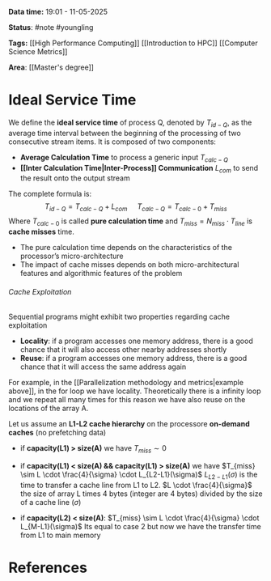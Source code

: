 **Data time:** 19:01 - 11-05-2025

**Status**: #note #youngling 

**Tags:** [[High Performance Computing]] [[Introduction to HPC]] [[Computer Science Metrics]]

**Area**: [[Master's degree]]
# Ideal Service Time

We define the **ideal service time** of process Q, denoted by $T_{id-Q}$, as the average time interval between the beginning of the processing of two consecutive stream items. It is composed of two components:
- **Average Calculation Time** to process a generic input $T_{calc-Q}$
- **[[Inter Calculation Time|Inter-Process]] Communication** $L_{com}$ to send the result onto the output stream

The complete formula is:
$$T_{id-Q} = T_{calc-Q} + L_{com}\:\:\:\:\:T_{calc-Q}= T_{calc-0} + T_{miss}$$
Where $T_{calc-0}$ is called **pure calculation time** and $T_{miss} = N_{miss} \cdot T_{line}$ is **cache misses** time.

- The pure calculation time depends on the characteristics of the processor’s micro-architecture
- The impact of cache misses depends on both micro-architectural features and algorithmic features of the problem
###### Cache Exploitation
Sequential programs might exhibit two properties regarding
cache exploitation
- **Locality**: if a program accesses one memory address, there is a good chance that it will also access other nearby addresses shortly
- **Reuse**: if a program accesses one memory address, there is a good chance that it will access the same address again

For example, in the [[Parallelization methodology and metrics|example above]], in the for loop we have locality. Theoretically there is a infinity loop and we repeat all many times for this reason we have also reuse on the locations of the array A.

Let us assume an **L1-L2 cache hierarchy** on the processore **on-demand caches** (no prefetching data)
- if **capacity(L1) > size(A)** we have $T_{miss} \sim0$

- if **capacity(L1) < size(A) && capacity(L1) > size(A)** we have $T_{miss} \sim L \cdot \frac{4}{\sigma} \cdot L_{L2-L1}(\sigma)$
$L_{L2-L1}(\sigma)$ is the time to transfer a cache line from L1 to L2. $L \cdot \frac{4}{\sigma}$ the size of array L times 4 bytes (integer are 4 bytes) divided by the size of a cache line ($\sigma$)

- if **capacity(L2) < size(A)**: $T_{miss} \sim L \cdot \frac{4}{\sigma} \cdot L_{M-L1}(\sigma)$
Its equal to case 2 but now we have the transfer time from L1 to main memory
# References